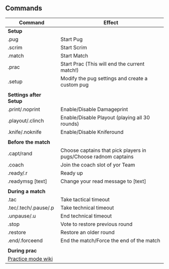 ## Commands
|Command | Effect|
| --- | --- |
| **Setup**   |
| .pug | Start Pug |
| .scrim | Start Scrim |
| .match | Start Match |
| .prac | Start Prac (This will end the current match!) |
| .setup | Modify the pug settings and create a custom pug |
||
| **Settings after Setup**   |
| .print/.noprint | Enable/Disable Damageprint |
| .playout/.clinch | Enable/Disable Playout (playing all 30 rounds) |
| .knife/.noknife | Enable/Disable Kniferound |
||
| **Before the match**   |
| .capt/rand | Choose captains that pick players in pugs/Choose radnom captains |
| .coach | Join the coach slot of yor Team |
| .ready/.r | Ready up |
| .readymsg [text] | Change your read message to [text] |
||
| **During a match**   |
| .tac | Take tactical timeout |
| .tec/.tech/.pause/.p | Take technical timeout |
| .unpause/.u | End technical timeout |
| .stop | Vote to restore previous round |
| .restore | Restore an older round |
| .end/.forceend | End the match/Force the end of the match |
||
| **During prac**   |
|[Practice mode wiki](https://github.com/splewis/csgo-practice-mode)|


